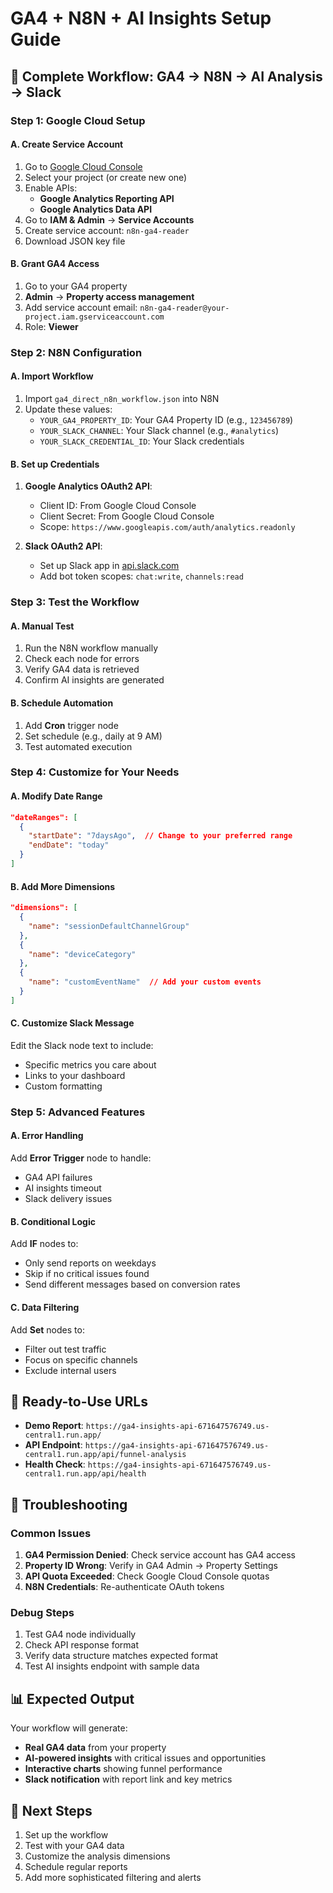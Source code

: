 # GA4 + N8N + AI Insights Setup Guide

## 🎯 **Complete Workflow: GA4 → N8N → AI Analysis → Slack**

### **Step 1: Google Cloud Setup**

#### **A. Create Service Account**
1. Go to [Google Cloud Console](https://console.cloud.google.com/)
2. Select your project (or create new one)
3. Enable APIs:
   - **Google Analytics Reporting API**
   - **Google Analytics Data API**
4. Go to **IAM & Admin** → **Service Accounts**
5. Create service account: `n8n-ga4-reader`
6. Download JSON key file

#### **B. Grant GA4 Access**
1. Go to your GA4 property
2. **Admin** → **Property access management**
3. Add service account email: `n8n-ga4-reader@your-project.iam.gserviceaccount.com`
4. Role: **Viewer**

### **Step 2: N8N Configuration**

#### **A. Import Workflow**
1. Import `ga4_direct_n8n_workflow.json` into N8N
2. Update these values:
   - `YOUR_GA4_PROPERTY_ID`: Your GA4 Property ID (e.g., `123456789`)
   - `YOUR_SLACK_CHANNEL`: Your Slack channel (e.g., `#analytics`)
   - `YOUR_SLACK_CREDENTIAL_ID`: Your Slack credentials

#### **B. Set up Credentials**
1. **Google Analytics OAuth2 API**:
   - Client ID: From Google Cloud Console
   - Client Secret: From Google Cloud Console
   - Scope: `https://www.googleapis.com/auth/analytics.readonly`

2. **Slack OAuth2 API**:
   - Set up Slack app in [api.slack.com](https://api.slack.com)
   - Add bot token scopes: `chat:write`, `channels:read`

### **Step 3: Test the Workflow**

#### **A. Manual Test**
1. Run the N8N workflow manually
2. Check each node for errors
3. Verify GA4 data is retrieved
4. Confirm AI insights are generated

#### **B. Schedule Automation**
1. Add **Cron** trigger node
2. Set schedule (e.g., daily at 9 AM)
3. Test automated execution

### **Step 4: Customize for Your Needs**

#### **A. Modify Date Range**
```json
"dateRanges": [
  {
    "startDate": "7daysAgo",  // Change to your preferred range
    "endDate": "today"
  }
]
```

#### **B. Add More Dimensions**
```json
"dimensions": [
  {
    "name": "sessionDefaultChannelGroup"
  },
  {
    "name": "deviceCategory"
  },
  {
    "name": "customEventName"  // Add your custom events
  }
]
```

#### **C. Customize Slack Message**
Edit the Slack node text to include:
- Specific metrics you care about
- Links to your dashboard
- Custom formatting

### **Step 5: Advanced Features**

#### **A. Error Handling**
Add **Error Trigger** node to handle:
- GA4 API failures
- AI insights timeout
- Slack delivery issues

#### **B. Conditional Logic**
Add **IF** nodes to:
- Only send reports on weekdays
- Skip if no critical issues found
- Send different messages based on conversion rates

#### **C. Data Filtering**
Add **Set** nodes to:
- Filter out test traffic
- Focus on specific channels
- Exclude internal users

## 🚀 **Ready-to-Use URLs**

- **Demo Report**: `https://ga4-insights-api-671647576749.us-central1.run.app/`
- **API Endpoint**: `https://ga4-insights-api-671647576749.us-central1.run.app/api/funnel-analysis`
- **Health Check**: `https://ga4-insights-api-671647576749.us-central1.run.app/api/health`

## 🔧 **Troubleshooting**

### **Common Issues**
1. **GA4 Permission Denied**: Check service account has GA4 access
2. **Property ID Wrong**: Verify in GA4 Admin → Property Settings
3. **API Quota Exceeded**: Check Google Cloud Console quotas
4. **N8N Credentials**: Re-authenticate OAuth tokens

### **Debug Steps**
1. Test GA4 node individually
2. Check API response format
3. Verify data structure matches expected format
4. Test AI insights endpoint with sample data

## 📊 **Expected Output**

Your workflow will generate:
- **Real GA4 data** from your property
- **AI-powered insights** with critical issues and opportunities
- **Interactive charts** showing funnel performance
- **Slack notification** with report link and key metrics

## 🎯 **Next Steps**

1. Set up the workflow
2. Test with your GA4 data
3. Customize the analysis dimensions
4. Schedule regular reports
5. Add more sophisticated filtering and alerts


